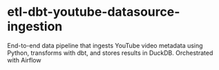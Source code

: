 # etl-dbt-youtube-datasource-ingestion
End-to-end data pipeline that ingests YouTube video metadata using Python, transforms with dbt, and stores results in DuckDB. Orchestrated with Airflow
